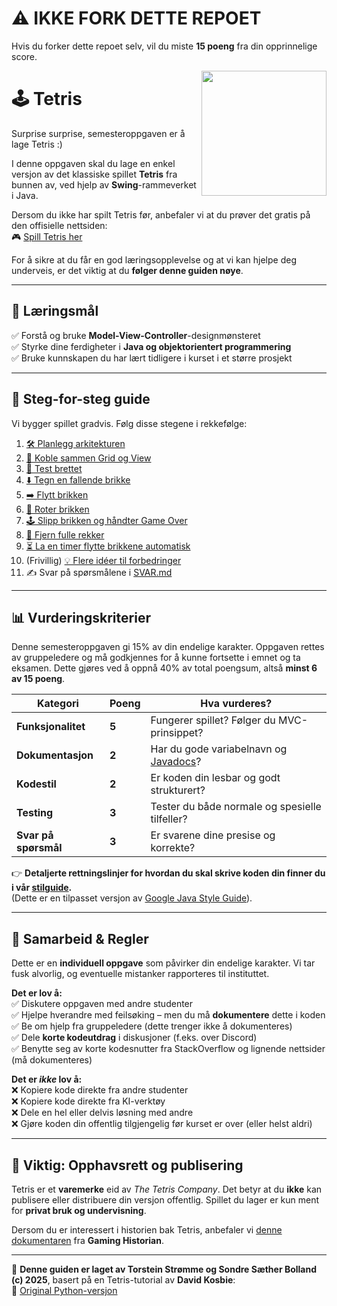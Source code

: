 # **⚠️ IKKE FORK DETTE REPOET**  
Hvis du forker dette repoet selv, vil du miste **15 poeng** fra din opprinnelige score.  

<img align="right" width=200 src="./guide/pics/tetris-inaction.png">

# **🕹️ Tetris**
Surprise surprise, semesteroppgaven er å lage Tetris :)

I denne oppgaven skal du lage en enkel versjon av det klassiske spillet **Tetris** fra bunnen av, ved hjelp av **Swing**-rammeverket i Java.  

Dersom du ikke har spilt Tetris før, anbefaler vi at du prøver det gratis på den offisielle nettsiden:  
🎮 [Spill Tetris her](https://tetris.com/play-tetris)  

For å sikre at du får en god læringsopplevelse og at vi kan hjelpe deg underveis, er det viktig at du **følger denne guiden nøye**.  

---

## **🎯 Læringsmål**  
✅ Forstå og bruke **Model-View-Controller**-designmønsteret  
✅ Styrke dine ferdigheter i **Java og objektorientert programmering**  
✅ Bruke kunnskapen du har lært tidligere i kurset i et større prosjekt  

---

## **📌 Steg-for-steg guide**  

Vi bygger spillet gradvis. Følg disse stegene i rekkefølge:  

1. [🛠️ Planlegg arkitekturen](./guide/00-arkitektur.md)  
2. [📏 Koble sammen Grid og View](./guide/01-drawTetris.md)  
3. [🧮 Test brettet](./guide/02-testBoard.md)  
4. [⬇️ Tegn en fallende brikke](./guide/03-tegnbrikke.md)  
5. [➡️ Flytt brikken](./guide/04-flyttebrikke.md)  
6. [🔄 Roter brikken](./guide/05-roterebrikke.md)  
7. [🕹️ Slipp brikken og håndter Game Over](./guide/06-droppebrikke.md)  
8. [🚀 Fjern fulle rekker](./guide/07-fjernefullerekker.md)  
9. [⏳ La en timer flytte brikkene automatisk](./guide/08-timer.md)  
10. (Frivillig) [💡 Flere idéer til forbedringer](./guide/09-ideer.md)  
11. ✍️ Svar på spørsmålene i [SVAR.md](./SVAR.md)  

---

## **📊 Vurderingskriterier**  
Denne semesteroppgaven gi 15% av din endelige karakter. Oppgaven rettes av gruppeledere og må godkjennes for å kunne fortsette i emnet og ta eksamen.
Dette gjøres ved å oppnå 40% av total poengsum, altså **minst 6 av 15 poeng**.

| **Kategori**          | **Poeng** | **Hva vurderes?** |
|----------------------|---------|----------------------------------|
| **Funksjonalitet**   | **5**   | Fungerer spillet? Følger du MVC-prinsippet? |
| **Dokumentasjon**    | **2**   | Har du gode variabelnavn og [Javadocs](https://inf101v23.stromme.me/notat/stil/#javadoc)? |
| **Kodestil**         | **2**   | Er koden din lesbar og godt strukturert? |
| **Testing**          | **3**   | Tester du både normale og spesielle tilfeller? |
| **Svar på spørsmål** | **3**   | Er svarene dine presise og korrekte? |

👉 **Detaljerte rettningslinjer for hvordan du skal skrive koden din finner du i vår [stilguide](https://inf101v23.stromme.me/notat/stil/).**  
(Dette er en tilpasset versjon av [Google Java Style Guide](https://google.github.io/styleguide/javaguide.html)).  

---

## **👥 Samarbeid & Regler**  

Dette er en **individuell oppgave** som påvirker din endelige karakter. Vi tar fusk alvorlig, og eventuelle mistanker rapporteres til instituttet.  

**Det er lov å:**  
✅ Diskutere oppgaven med andre studenter  
✅ Hjelpe hverandre med feilsøking – men du må **dokumentere** dette i koden  
✅ Be om hjelp fra gruppeledere (dette trenger ikke å dokumenteres)  
✅ Dele **korte kodeutdrag** i diskusjoner (f.eks. over Discord)  
✅ Benytte seg av korte kodesnutter fra StackOverflow og lignende nettsider (må dokumenteres)


**Det er *ikke* lov å:**  
❌ Kopiere kode direkte fra andre studenter  
❌ Kopiere kode direkte fra KI-verktøy  
❌ Dele en hel eller delvis løsning med andre  
❌ Gjøre koden din offentlig tilgjengelig før kurset er over (eller helst aldri)  

---

## **🚨 Viktig: Opphavsrett og publisering**  

Tetris er et **varemerke** eid av *The Tetris Company*. Det betyr at du **ikke** kan publisere eller distribuere din versjon offentlig. Spillet du lager er kun ment for **privat bruk og undervisning**.  

Dersom du er interessert i historien bak Tetris, anbefaler vi [denne dokumentaren](https://www.youtube.com/watch?v=_fQtxKmgJC8) fra **Gaming Historian**.  

---

📖 **Denne guiden er laget av Torstein Strømme og Sondre Sæther Bolland (c) 2025**, basert på en Tetris-tutorial av **David Kosbie**:  
🔗 [Original Python-versjon](https://www.cs.cmu.edu/~112/notes/notes-tetris/index.html)  